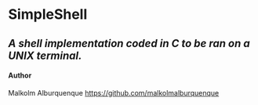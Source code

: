 # SimpleShell

_A shell implementation coded in C to be ran on a UNIX terminal._ 
---
#### Author
Malkolm Alburquenque https://github.com/malkolmalburquenque
